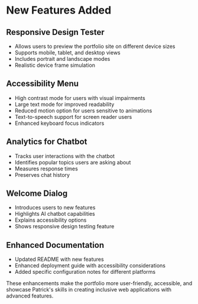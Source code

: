 # New Features Added

## Responsive Design Tester
- Allows users to preview the portfolio site on different device sizes
- Supports mobile, tablet, and desktop views
- Includes portrait and landscape modes
- Realistic device frame simulation

## Accessibility Menu
- High contrast mode for users with visual impairments
- Large text mode for improved readability
- Reduced motion option for users sensitive to animations
- Text-to-speech support for screen reader users
- Enhanced keyboard focus indicators

## Analytics for Chatbot
- Tracks user interactions with the chatbot
- Identifies popular topics users are asking about
- Measures response times
- Preserves chat history

## Welcome Dialog
- Introduces users to new features
- Highlights AI chatbot capabilities
- Explains accessibility options
- Shows responsive design testing feature

## Enhanced Documentation
- Updated README with new features
- Enhanced deployment guide with accessibility considerations
- Added specific configuration notes for different platforms

These enhancements make the portfolio more user-friendly, accessible, and showcase Patrick's skills in creating inclusive web applications with advanced features.
